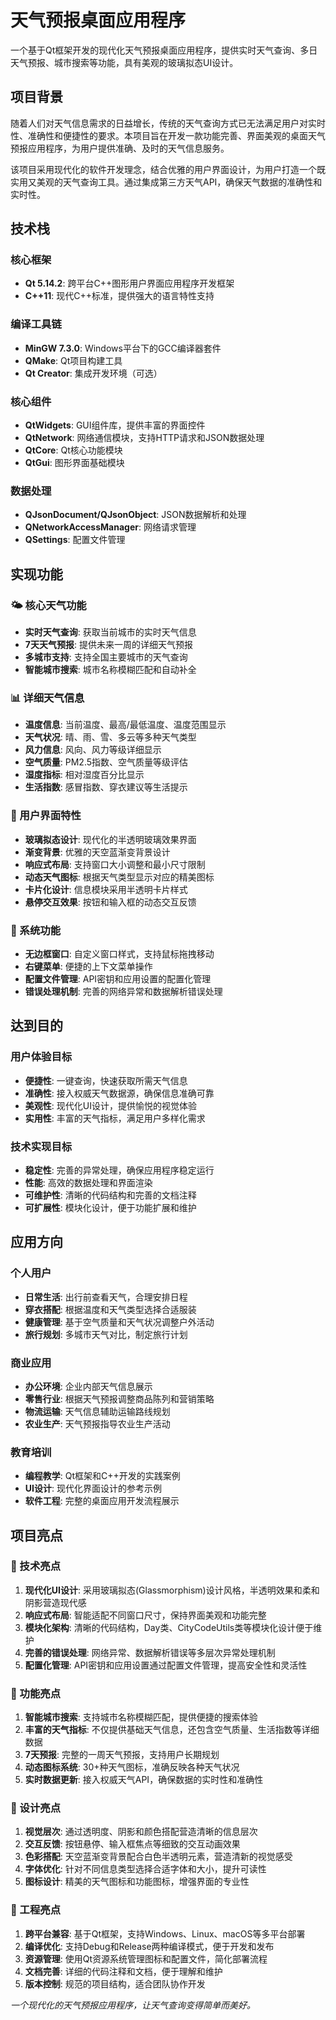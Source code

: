 # 天气预报桌面应用程序

一个基于Qt框架开发的现代化天气预报桌面应用程序，提供实时天气查询、多日天气预报、城市搜索等功能，具有美观的玻璃拟态UI设计。

## 项目背景

随着人们对天气信息需求的日益增长，传统的天气查询方式已无法满足用户对实时性、准确性和便捷性的要求。本项目旨在开发一款功能完善、界面美观的桌面天气预报应用程序，为用户提供准确、及时的天气信息服务。

该项目采用现代化的软件开发理念，结合优雅的用户界面设计，为用户打造一个既实用又美观的天气查询工具。通过集成第三方天气API，确保天气数据的准确性和实时性。

## 技术栈

### 核心框架
- **Qt 5.14.2**: 跨平台C++图形用户界面应用程序开发框架
- **C++11**: 现代C++标准，提供强大的语言特性支持

### 编译工具链
- **MinGW 7.3.0**: Windows平台下的GCC编译器套件
- **QMake**: Qt项目构建工具
- **Qt Creator**: 集成开发环境（可选）

### 核心组件
- **QtWidgets**: GUI组件库，提供丰富的界面控件
- **QtNetwork**: 网络通信模块，支持HTTP请求和JSON数据处理
- **QtCore**: Qt核心功能模块
- **QtGui**: 图形界面基础模块

### 数据处理
- **QJsonDocument/QJsonObject**: JSON数据解析和处理
- **QNetworkAccessManager**: 网络请求管理
- **QSettings**: 配置文件管理

## 实现功能

### 🌤️ 核心天气功能
- **实时天气查询**: 获取当前城市的实时天气信息
- **7天天气预报**: 提供未来一周的详细天气预报
- **多城市支持**: 支持全国主要城市的天气查询
- **智能城市搜索**: 城市名称模糊匹配和自动补全

### 📊 详细天气信息
- **温度信息**: 当前温度、最高/最低温度、温度范围显示
- **天气状况**: 晴、雨、雪、多云等多种天气类型
- **风力信息**: 风向、风力等级详细显示
- **空气质量**: PM2.5指数、空气质量等级评估
- **湿度指标**: 相对湿度百分比显示
- **生活指数**: 感冒指数、穿衣建议等生活提示

### 🎨 用户界面特性
- **玻璃拟态设计**: 现代化的半透明玻璃效果界面
- **渐变背景**: 优雅的天空蓝渐变背景设计
- **响应式布局**: 支持窗口大小调整和最小尺寸限制
- **动态天气图标**: 根据天气类型显示对应的精美图标
- **卡片化设计**: 信息模块采用半透明卡片样式
- **悬停交互效果**: 按钮和输入框的动态交互反馈

### 🔧 系统功能
- **无边框窗口**: 自定义窗口样式，支持鼠标拖拽移动
- **右键菜单**: 便捷的上下文菜单操作
- **配置文件管理**: API密钥和应用设置的配置化管理
- **错误处理机制**: 完善的网络异常和数据解析错误处理

## 达到目的

### 用户体验目标
- **便捷性**: 一键查询，快速获取所需天气信息
- **准确性**: 接入权威天气数据源，确保信息准确可靠
- **美观性**: 现代化UI设计，提供愉悦的视觉体验
- **实用性**: 丰富的天气指标，满足用户多样化需求

### 技术实现目标
- **稳定性**: 完善的异常处理，确保应用程序稳定运行
- **性能**: 高效的数据处理和界面渲染
- **可维护性**: 清晰的代码结构和完善的文档注释
- **可扩展性**: 模块化设计，便于功能扩展和维护

## 应用方向

### 个人用户
- **日常生活**: 出行前查看天气，合理安排日程
- **穿衣搭配**: 根据温度和天气类型选择合适服装
- **健康管理**: 基于空气质量和天气状况调整户外活动
- **旅行规划**: 多城市天气对比，制定旅行计划

### 商业应用
- **办公环境**: 企业内部天气信息展示
- **零售行业**: 根据天气预报调整商品陈列和营销策略
- **物流运输**: 天气信息辅助运输路线规划
- **农业生产**: 天气预报指导农业生产活动

### 教育培训
- **编程教学**: Qt框架和C++开发的实践案例
- **UI设计**: 现代化界面设计的参考示例
- **软件工程**: 完整的桌面应用开发流程展示

## 项目亮点

### 🎯 技术亮点
1. **现代化UI设计**: 采用玻璃拟态(Glassmorphism)设计风格，半透明效果和柔和阴影营造现代感
2. **响应式布局**: 智能适配不同窗口尺寸，保持界面美观和功能完整
3. **模块化架构**: 清晰的代码结构，Day类、CityCodeUtils类等模块化设计便于维护
4. **完善的错误处理**: 网络异常、数据解析错误等多层次异常处理机制
5. **配置化管理**: API密钥和应用设置通过配置文件管理，提高安全性和灵活性

### 🌟 功能亮点
1. **智能城市搜索**: 支持城市名称模糊匹配，提供便捷的搜索体验
2. **丰富的天气指标**: 不仅提供基础天气信息，还包含空气质量、生活指数等详细数据
3. **7天预报**: 完整的一周天气预报，支持用户长期规划
4. **动态图标系统**: 30+种天气图标，准确反映各种天气状况
5. **实时数据更新**: 接入权威天气API，确保数据的实时性和准确性

### 🎨 设计亮点
1. **视觉层次**: 通过透明度、阴影和颜色搭配营造清晰的信息层次
2. **交互反馈**: 按钮悬停、输入框焦点等细致的交互动画效果
3. **色彩搭配**: 天空蓝渐变背景配合白色半透明元素，营造清新的视觉感受
4. **字体优化**: 针对不同信息类型选择合适字体和大小，提升可读性
5. **图标设计**: 精美的天气图标和功能图标，增强界面的专业性

### 🔧 工程亮点
1. **跨平台兼容**: 基于Qt框架，支持Windows、Linux、macOS等多平台部署
2. **编译优化**: 支持Debug和Release两种编译模式，便于开发和发布
3. **资源管理**: 使用Qt资源系统管理图标和配置文件，简化部署流程
4. **文档完善**: 详细的代码注释和文档，便于理解和维护
5. **版本控制**: 规范的项目结构，适合团队协作开发

*一个现代化的天气预报应用程序，让天气查询变得简单而美好。*